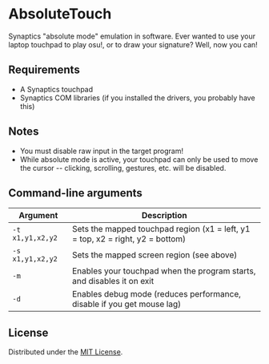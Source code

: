 # AbsoluteTouch

Synaptics "absolute mode" emulation in software. Ever wanted to use
your laptop touchpad to play osu!, or to draw your signature? Well,
now you can!

## Requirements

- A Synaptics touchpad
- Synaptics COM libraries (if you installed the drivers, you probably have this)

## Notes

- You must disable raw input in the target program!
- While absolute mode is active, your touchpad can only be used to move the
cursor -- clicking, scrolling, gestures, etc. will be disabled.

## Command-line arguments

| Argument         | Description                                                                    |
|------------------|--------------------------------------------------------------------------------|
| `-t x1,y1,x2,y2` | Sets the mapped touchpad region (x1 = left, y1 = top, x2 = right, y2 = bottom) |
| `-s x1,y1,x2,y2` | Sets the mapped screen region (see above)                                      |
| `-m`             | Enables your touchpad when the program starts, and disables it on exit         |
| `-d`             | Enables debug mode (reduces performance, disable if you get mouse lag)         |

## License

Distributed under the [MIT License](http://opensource.org/licenses/MIT).
